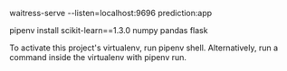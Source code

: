 waitress-serve --listen=localhost:9696 prediction:app

pipenv install scikit-learn==1.3.0 numpy pandas flask

To activate this project's virtualenv, run pipenv shell.
Alternatively, run a command inside the virtualenv with pipenv run.